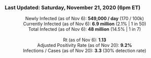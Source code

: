 ### Last Updated: Saturday, November 21, 2020 (6pm ET)
<p align="center">
Newly Infected (as of Nov 6): <b>549,000 / day</b> 
(170 / 100k)<br>
Currently Infected (as of Nov 6): <b>6.9 million</b> 
(2.1% | 1 in 50)<br>
Total Infected (as of Nov 6): <b>48 million</b> 
(14.5% | 1 in 7)<br>
<br>
Rt (as of Nov 6): <b>1.13</b><br>
Adjusted Positivity Rate (as of Nov 20): <b>9.2%</b><br>
Infections / Cases (as of Nov 20): <b>3.3</b> (30% detection rate)</p>